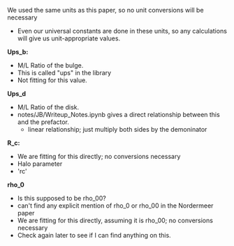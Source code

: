 We used the same units as this paper, so no unit conversions will be necessary
- Even our universal constants are done in these units, so any calculations will give us unit-appropriate values.

**Ups_b:**
- M/L Ratio of the bulge.
- This is called "ups" in the library
- Not fitting for this value.

**Ups_d**
- M/L Ratio of the disk.
- notes/JB/Writeup_Notes.ipynb gives a direct relationship between this and the prefactor.
    - linear relationship; just multiply both sides by the demoninator

**R_c:**
- We are fitting for this directly; no conversions necessary
- Halo parameter
- 'rc'

**rho_0**
- Is this supposed to be rho_00?
- can't find any explicit mention of rho_0 or rho_00 in the Nordermeer paper
- We are fitting for this directly, assuming it is rho_00; no conversions necessary
- Check again later to see if I can find anything on this.